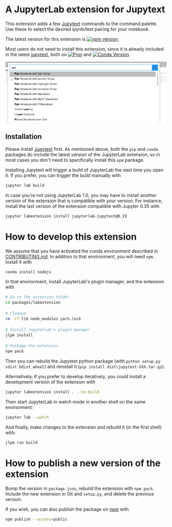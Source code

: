 # A JupyterLab extension for Jupytext

This extension adds a few [Jupytext](https://github.com/mwouts/jupytext) commands to the command palette. Use these to select the desired ipynb/text pairing for your notebook.

The latest version for this extension is [![npm version](https://badge.fury.io/js/jupyterlab-jupytext.svg)](https://badge.fury.io/js/jupyterlab-jupytext).
 
Most users do not need to install this extension, since it is already included in the latest [jupytext](https://github.com/mwouts/jupytext/), both on [![Pypi](https://img.shields.io/pypi/v/jupytext.svg)](https://pypi.python.org/pypi/jupytext) and 
[![Conda Version](https://img.shields.io/conda/vn/conda-forge/jupytext.svg)](https://anaconda.org/conda-forge/jupytext).

![](https://github.com/mwouts/jupytext/raw/master/packages/labextension/jupytext_commands.png)

## Installation

Please install [Jupytext](https://github.com/mwouts/jupytext/blob/master/README.md#installation) first. As mentioned above, both the `pip` and `conda` packages do include the latest version of the JupyterLab extension, so in most cases you don't need to specifically install this `npm` package. 

Installing Jupytext will trigger a build of JupyterLab the next time you open it. If you prefer, you can trigger the build manually with

```bash
jupyter lab build
```

In case you're not using JupyterLab 1.0, you may have to install another version of the extension that is compatible with your version. For instance, install the last version of the extension compatible with Jupyter 0.35 with

```bash
jupyter labextension install jupyterlab-jupytext@0.19
```

# How to develop this extension

We assume that you have activated the conda environment described in [CONTRIBUTING.md](https://github.com/mwouts/jupytext/blob/master/CONTRIBUTING.md). In addition to that environment, you will need `npm`. Install it with 

```bash
conda install nodejs
```

In that environment, install JupyterLab's plugin manager, and the extension with
```bash
# Go to the extension folder
cd packages/labextension

# Cleanup
rm -rf lib node_modules yarn.lock

# Install JupyterLab's plugin manager
jlpm install

# Package the extension
npm pack
```

Then you can rebuild the Jupytext python package (with `python setup.py sdist bdist_wheel`) and reinstall it (`pip install dist\jupytext-XXX.tar.gz`).

Alternatively, if you prefer to develop iteratively, you could install a development version of the extension with

```bash
jupyter labextension install . --no-build
```

Then start JupyterLab in watch mode in another shell on the same environment:
```bash
jupyter lab --watch
```

And finally, make changes to the extension and rebuild it (in the first shell) with:
```bash
jlpm run build
```

# How to publish a new version of the extension

Bump the version in `package.json`, rebuild the extension with `npm pack`. Include the new extension in Git and `setup.py`, and delete the previous version.

If you wish, you can also publish the package on [npm](https://www.npmjs.com) with

```bash
npm publish --access=public
```

